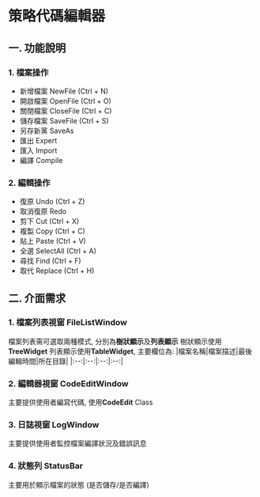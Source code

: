 
# 策略代碼編輯器

## 一. 功能說明

### 1. 檔案操作

- 新增檔案 NewFile (Ctrl + N)
- 開啟檔案 OpenFile (Ctrl + O)
- 關閉檔案 CloseFile (Ctrl + C)
- 儲存檔案 SaveFile (Ctrl + S)
- 另存新黨 SaveAs 
- 匯出 Expert
- 匯入 Import 
- 編譯 Compile

### 2. 編輯操作
- 復原 Undo (Ctrl + Z)
- 取消復原 Redo
- 剪下 Cut (Ctrl + X)
- 複製 Copy (Ctrl + C)
- 貼上 Paste (Ctrl + V)
- 全選 SelectAll (Ctrl + A)
- 尋找 Find (Ctrl + F)
- 取代 Replace (Ctrl + H)



## 二. 介面需求

### 1. 檔案列表視窗 FileListWindow
檔案列表需可選取兩種模式, 分別為**樹狀顯示**及**列表顯示**
樹狀顯示使用**TreeWidget**
列表顯示使用**TableWidget**, 主要欄位為:
|檔案名稱|檔案描述|最後編輯時間|所在目錄|
|:--:|:--:|:--:|:--:|

### 2. 編輯器視窗 CodeEditWindow
主要提供使用者編寫代碼, 使用**CodeEdit** Class

### 3. 日誌視窗 LogWindow
主要提供使用者監控檔案編譯狀況及錯誤訊息

### 4. 狀態列 StatusBar 
主要用於顯示檔案的狀態 (是否儲存/是否編譯)

